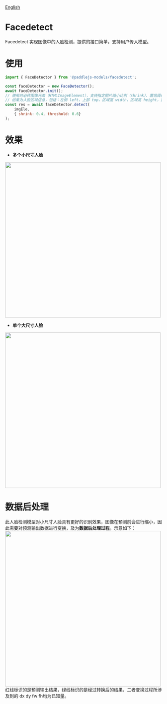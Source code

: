 [English](./README.md)

# Facedetect

Facedetect 实现图像中的人脸检测，提供的接口简单，支持用户传入模型。

# 使用

```js
import { FaceDetector } from '@paddlejs-models/facedetect';

const faceDetector = new FaceDetector();
await faceDetector.init();
// 使用时必传图像元素（HTMLImageElement），支持指定图片缩小比例（shrink）、置信阈值（threshold）
// 结果为人脸区域信息，包括：左侧 left，上部 top，区域宽 width，区域高 height，置信度 confidence
const res = await faceDetector.detect(
    imgEle,
    { shrink: 0.4, threshold: 0.6}
);
```

# 效果
+ **多个小尺寸人脸**  
<img width="500"  src="https://mms-voice-fe.cdn.bcebos.com/pdmodel/face/detection/pic/small.png"/>

+ **单个大尺寸人脸**  
<img width="500"  src="https://mms-voice-fe.cdn.bcebos.com/pdmodel/face/detection/pic/big.png"/>

# 数据后处理
此人脸检测模型对小尺寸人脸具有更好的识别效果，图像在预测前会进行缩小，因此需要对预测输出数据进行变换，及为**数据后处理过程**。示意如下：  
<img width="500"  src="https://mms-voice-fe.cdn.bcebos.com/pdmodel/face/detection/pic/example.png"/>  
红线标识的是预测输出结果，绿线标识的是经过转换后的结果，二者变换过程所涉及到的 dx dy fw fh均为已知量。